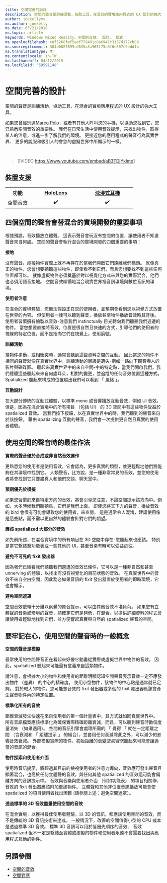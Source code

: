 ```yaml
---
title: 空間完善的設計
description: 空間的聲音是訓練活動，協助工具，在混合的實境應用程式的 UX 設計的強大工具。
author: joekellyms
ms.author: joekelly
ms.date: 03/21/2018
ms.topic: article
keywords: Windows Mixed Reality，空間的音效、 設計、 樣式
ms.openlocfilehash: c8f5268faf5eef779401c046947c3137d177cb89
ms.sourcegitcommit: 384b0087899cd835a3a965f75c6f6c607c9edd1b
ms.translationtype: MT
ms.contentlocale: zh-TW
ms.lasthandoff: 04/12/2019
ms.locfileid: "59591140"
---
```

# <a name="spatial-sound-design"></a>空間完善的設計

空間的聲音是訓練活動，協助工具，在混合的實境應用程式的 UX 設計的強大工具。

如果您曾經玩過[Marco Polo](https://en.wikipedia.org/wiki/Marco_Polo_(game))，或者有其他人呼叫您的手機，以協助您找到它，您已熟悉空間音效的重要性。 我們在日常生活中使用音效提示，來找出物件，取得某人的注意，或進一步了解我們的環境。 更接近您的應用程式的聲音行為真實世界、 更多的說服和吸引人的會您的虛擬世界中所顯示的一樣。

<br>

> [!VIDEO https://www.youtube.com/embed/aB3TDjYklmo]

## <a name="device-support"></a>裝置支援

<table>
<tr>
<th>功能</th><th style="width:150px"> <a href="hololens-hardware-details.md">HoloLens</a></th><th style="width:150px"> <a href="immersive-headset-hardware-details.md">沈浸式耳機</a></th>
</tr><tr>
<td> 空間音效</td><td style="text-align: center;"> ✔️</td><td style="text-align: center;"> ✔️</td>
</tr>
</table>

## <a name="four-key-things-spatial-sound-does-for-mixed-reality-development"></a>四個空間的聲音會替混合的實境開發的重要事項

根據預設，音效播放立體聲。 這表示聲音會玩沒有空間的位置，讓使用者不知道聲音來自何處。 空間的聲音會執行混合的實境開發的四個重要的事項：

**接地**

沒有聲音，虛擬物件實際上就不再存在於當我們開啟它們遠離我們標頭。 就像真正的物件，您會想要聽聽這些物件，即使看不到它們，而且您想要找不到這些任何位置都可以。 就像虛擬物件必須奠基於對以視覺化方式來與您的實際混合，他們也必須用語音接地。 空間音效順暢地混合現實世界裡音訊環境與數位音訊的環境。

**使用者注意**

在混合的實境體驗，您無法假設正在您的使用者，並預期會看到您以視覺方式放置在世界的內容。 但使用者一律可以聽到聲音，播放甚至物件播放音效時其背後。 使用者習慣擁有繪製以音效-注意我們 instinctually 目光轉向我們聽聽我們週遭的物件。 當您想要直接將音效，位置是很自然且快速的方式，引導他們的使用者的視線的特定位置，而不是指向它們在視覺上，使用箭號。

**訓練活動**

當物件移動，或相衝突時，通常會聽到這些資料之間的互動。 因此當您的物件不相同的聲音就像在真實世界中，訓練活動的層級是遺失-例如一路向下觀賞嚇人的影片與磁碟區。 聽起來真實世界中的來自空間-中的特定點，當我們開啟我們，我們聽聽這些聽起來來自何處耳朵，相對的變更，並追蹤的任何音效位置這種方式。 Spatialized 聽起來構成的位置超出我們可以看到 「 風格 」。

**互動設計**

在大部分傳統的互動式體驗，以標準 mono 或音響播放互動音效，例如 UI 音效。 但是，因為在混合實境中的所有項目 （包括 UI） 的 3D 空間中有這些物件受益於 spatialized 音效。 當我們按下按鈕，以在真實世界中的時，我們聽到的聲音來自於該按鈕。 藉由 spatializing 互動的聲音，我們會一次提供更自然且真實的使用者體驗。

## <a name="best-practices-when-using-spatial-sound"></a>使用空間的聲音時的最佳作法

**實際的聲音優於合成或非自然音效運作**

更熟悉您的使用者是使用音效，它會認為，更多真實的類型，並更輕鬆地他們將能夠在其環境中找到它。 人類聲音，比方說，是一種非常常見的音效，並您的使用者將會找到它只要盡真人和他們交談，聊天室中。

**預期優先於模擬**

如果您習慣於來自特定方向的音效，將會引導您注意，不論空間提示該方向中。例如，大多時候我們聽聽鳥，它們是我們上面。 即使您將其下方的聲音，播放音效的 bird 會很有可能會導致您的使用者，來查閱。 這是通常令人混淆，建議使用像是這些點，而不需以更自然的體驗會針對它們的期望。

**應該 spatialized 大部分的音效**

如先前所述，在混合實境中的所有項目在 3D 空間中存在-您聽起來也應該。 特別是當它繫結至功能表或一些其他的 UI，甚至音樂有時可以受益於往。

**避免不可見的 fixit 發出器**

因為我們已經看我們聽聽我們週遭的音效已條件，它可以是一種非自然和甚至 unnerving 的體驗，以找出有沒有視覺化的目前狀態的音效。 在真實世界中的音效不來自空白空間，因此務必如果音訊的 fixit 發出器置於使用者的即時環境，它也會顯示。

**避免空間遮罩**

空間音效依賴十分難以察覺的原音提示，可以由其他音效不堪負荷。 如果您有立體聲的音樂或環境的聲音，請確定它們是夠低，在混合，以提供詳細資料的程式會讓使用者輕鬆地找到它們，並方便響起真實與自然的 spatialized 聲音的空間。

## <a name="general-concepts-to-keep-in-mind-when-using-spatial-sound"></a>要牢記在心，使用空間的聲音時的一般概念

**空間的聲音是模擬**

最常使用的空間聲音正在看起來好像它動畫從實際或虛擬世界中物件的音效。 因此，spatialized 聽起來可能最有意義來自這類物件。

請注意，會根據大小的物件和使用者的距離明顯認知空間聲音表示音效一定不應發出物件 （差異） 的中心的精確度。 使用小型物件，該物件的中心點是通常就已足夠。 對於較大的物件，您可能想音效的 fixit 發出器或多個的 fixit 發出器應該會產生聲音物件內的特定位置。

**標準化所有的音效**

距離衰減發生快速在來自使用者的第一個計量表中，其方式就如同真實世界中。 所有音訊檔案應該標準化為確保實際精確距離衰減，而且，可以聽到聲音時數個度量消失 （如果適用）。 空間的音訊引擎會處理所需的 「 覺得 「 就在一定距離之間 （含衰減和 「 距離提示 」 的組合），並套用任何衰減除此之外，可以減少的影響音效衰減。 外部模擬實際的物件，初始距離的衰變*空間音效*聽起來可能會讓適當的音訊的混合。

**物件探索和使用者介面**

使用時音訊提示，將超過其目前的檢視使用者的注意力導向，音效應可發出聲音且顯著混合，也高於任何立體聲的音效，與任何其他 spatialized 的音效這可能會偏離方向的音訊提示中。 音效與音樂與使用者介面 （例如功能表） 的項目相關聯，音效的 fixit 發出器應該附加至該物件。 立體聲和其他非位置音訊播放可能會使 spatialized 的項目使用者找出困難 (請參閱上述：避免空間遮罩）。

**透過標準的 3D 音效盡量使用空間的音效**

在混合實境，以獲得最佳使用者體驗，以 3D 的音訊，都應該使用空間的音效，而不是傳統的 3D 音訊技術來達成。 一般情況下，改善的空間值得小型的 CPU 成本是透過標準 3D 音效。 標準 3D 音訊可以用於低優先順序的音效、 音效 spatialized 但不一定是繫結至實體或虛擬的物件和使用者永遠不會需要找出與應用程式互動的物件。

## <a name="see-also"></a>另請參閱
* [空間的音效](spatial-sound.md)
* [空間對應](spatial-mapping.md)
